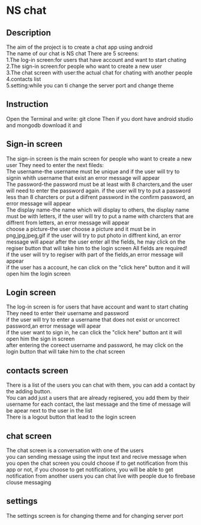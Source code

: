 # NS chat
## Description
The aim of the project is to create a chat app using android </br>
The name of our chat is NS chat There are 5 screens:</br>
1.The log-in screen:for users that have account and want to start chating </br>
2.The sign-in screen:for people who want to create a new user </br>
3.The chat screen with user:the actual chat for chating with another people</br>
4.contacts list</br>
5.setting:while you can ti change the server port and change theme</br>
## Instruction
Open the Terminal and write: git clone 
Then if you dont have android studio and mongodb download it and 
## Sign-in screen
The sign-in screen is the main screen for people who want to create a new user They need to enter the next fileds:</br>
The username-the username must be unique and if the user will try to signin whith username that exist an error message will appear </br>
The password-the password must be at least with 8 charcters,and the user will need to enter the password again. if the user will try to put a password less than 8 charcters or put a diifrent password in the confirm password, an error message will appear</br>
The display name-the name which will display to others, the display name must be with letters, if the user will try to put a name with charcters that are diffrent from letters, an error message will appear</br>
choose a picture-the user choose a picture and it must be in png,jpg,jpeg,gif if the user will try to put photo in diffrent kind, an error message will apear after the user enter all the fields, he may click on the regiser button that will take him to the login screen All fields are required!</br>
if the user will try to regiser with part of the fields,an error message will appear </br>
if the user has a account, he can click on the "click here" button and it will open him the login screen</br>
## Login screen
The log-in screen is for users that have account and want to start chating
They need to enter their username and password</br> if the user will try to enter a username that does not exist or uncorrect password,an error message will apear </br>if the user want to sign in, he can click the "click here" button ant it will open him the sign in screen </br>after entering the coreect username and password, he may click on the login button that will take him to the chat screen
## contacts screen
There is a list of the users you can chat with them, you can add a contact by the adding button.</br> You can add just a users that are already regisered, you add them by their username for each contact, the last message and the time of message will be apear next to the user in the list </br>
There is a logout button that lead to the login screen
## chat screen 
 The chat screen is a conversation with one of the users</br> you can sending message using the input text and recive message
 when you open the chat screen you could choose if to get notification from this app or not, if you choose to get notifications, you will be able to get notification from another users
you can chat live with people due to firebase clouse messaging
## settings 
The settings screen is for changing theme and for changing server port 


